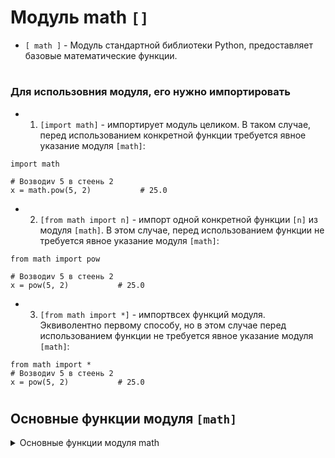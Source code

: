 # Модуль math `[]`

- `[ math ]` - Модуль стандартной библиотеки Python, предоставляет базовые математические функции.
#
### Для использовния модуля, его нужно импортировать
- 1) `[import math]` - импортирует модуль целиком. В таком случае, перед использованием конкретной функции требуется явное указание модуля `[math]`:
```
import math

# Возводиv 5 в стеень 2 
x = math.pow(5, 2)           # 25.0
```
- 2) `[from math import n]` - импорт одной конкретной функции `[n]` из модуля `[math]`. В этом случае, перед использованием функции не требуется явное указание модуля `[math]`:
```
from math import pow

# Возводиv 5 в стеень 2 
x = pow(5, 2)           # 25.0
```
- 3) `[from math import *]` - импортвсех функций модуля. Эквиволентно первому способу, но в этом случае перед использованием функции не требуется явное указание модуля `[math]`:
```
from math import *
# Возводиv 5 в стеень 2 
x = pow(5, 2)           # 25.0
```
#
## Основные функции модуля `[math]`
<details>
   <summary>Основные функции модуля math</summary>

 ### 1) `[math.ceil(x)]` - Округляет число `[x]` вверх до ближайшего целого.
```

```

 ### 2) `[math.floor(x)]` - Округляет число `[x]` вниз до ближайшего целого.
```

```

 ### 3) `[math.trunc(x)]` - Обрезает число `[x]` до целого значения.
```

```
#
---
#
 ### 4) `[math.pow(x, y)]` - Возводит `[x]` в степень `[y]`.
```

```
 ### 5) `[math.sqrt(x)]` - Возвращает квадратный корень числа `[x]`.
```

```
 ### 6) `[math.sqrt(x)]` - используется для вычисления квадратного корня числа `[x]`.
```

```
 ### 7) `[math.exp(x)]` - Возвращает число `[e]` в степени `[x]`.
```

```
 ### 8) `[math.log(x, base)]` - Возвращает логарифм `[x]` по указанному основанию `[base]`.
```

```
 ### 9) `[math.log10(x)]` - используется для вычисления десятичного логарифма числа `[x]`.
```

```
 ### 10) `[math.factorial(x)]` - Возвращает факториал числа `[x]`. Факториал числа - это произведение всех положительных целых чисел от 1 до этого числа включительно.
```
import math

x = 5
factorial_result = math.factorial(x)  # Факториал числа 5

print(factorial_result)   # 5 * 4 * 3 * 2 * 1 = 120.
```
</details>
